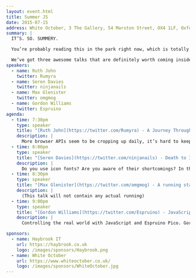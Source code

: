 ```yaml
---
layout: event.html
title: Summer JS
date: 2015-07-15
address: White October, 3 The Gallery, 54 Marston Street, OX4 1LF, Oxford
summary: |
  IT’S. SO. SUMMERY.

  You’re probably reading this in the park right now, which is totally great.

  We’ve got three awesome talks that are definitely worth coming inside for (also, we’ll have some beers/juice so you can cool off).
speakers:
  - name: Ruth John
    twitter: Rumyra
  - name: Seren Davies
    twitter: ninjanails
  - name: Max Glenister
    twitter: omgmog
  - name: Gordon Williams
    twitter: Espruino
agenda:
  - time: 7:30pm
    type: speaker
    title: "[Ruth John](https://twitter.com/Rumyra) - A Journey Through Web API Space & Time"
    description: |
      More browser APIs seem to be cropping up daily, it’s hard to keep track of what’s what and which is which. Don’t panic, Ruth takes us on a tour of what’s past, what’s present and what the future holds, so you can level up and feel a lot calmer about what’s on the event horizon.
  - time: 8:00pm
    type: speaker
    title: "[Seren Davies](https://twitter.com/ninjanails) - Death to Icon Fonts"
    description: |
      Do you use icon fonts? Are you aware of their shortcomings? In this talk Seren will highlight some of the downsides with using icon fonts and show you an alternative.
  - time: 8:30pm
    type: speaker
    title: "[Max Glenister](https://twitter.com/omgmog) - A running start at Google Cardboard with JavaScript"
    description: |
      (This talk will not contain any actual running)
  - time: 9:00pm
    type: speaker
    title: "[Gordon Williams](https://twitter.com/Espruino) - JavaScript for things"
    description: |
      Controlling the real world with JavaScript and Espruino Pico. Gordon will show you how - and why - it's more fun to develop embedded software with JavaScript than C.

sponsors:
  - name: Haybrook IT
    url: https://haybrook.co.uk
    logo: /images/sponsors/Haybrook.png
  - name: White October
    url: https://www.whiteoctober.co.uk/
    logo: /images/sponsors/WhiteOctober.jpg
---
```

